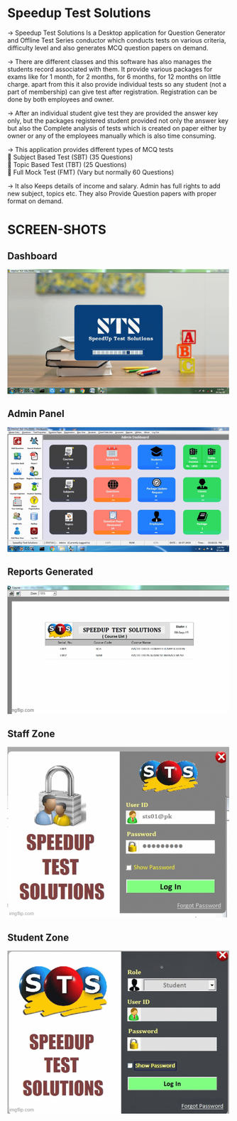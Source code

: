 # Speedup Test Solutions

-> Speedup Test Solutions Is a Desktop application for Question Generator and Offline Test Series conductor which conducts tests on various criteria, difficulty level and also generates MCQ question papers on demand.

-> There are different classes and this software has also manages the students record associated with them. It provide various packages for exams like for 1 month, for 2 months, for 6 months, for 12 months on little charge. apart from this it also provide individual tests so any student (not a part of membership) can give test after registration. Registration can be done by both employees and owner.

-> After an individual student give test they are provided the answer key only, but the packages registered student provided not only the answer key but also the Complete analysis of tests which is created on paper either by owner or any of the employees manually which is also time consuming.

-> This application provides different types of MCQ tests 
  <br> 	 Subject Based Test (SBT)  (35 Questions)
  <br> 	 Topic Based Test (TBT)     (25 Questions)
  <br> 	 Full Mock Test (FMT) (Vary but normally 60 Questions)

-> It also Keeps details of income and salary. Admin has full rights to add new subject, topics etc. They also Provide Question papers with proper format on demand.

# SCREEN-SHOTS

## Dashboard

<img src="Graphics/Dashboard.gif">

## Admin Panel

<img src="Graphics/Admin.gif">

## Reports Generated

<img src="Graphics/Report.gif">

## Staff Zone

<img src="Graphics/EMp.gif">

## Student Zone

<img src="Graphics/Student.gif">
